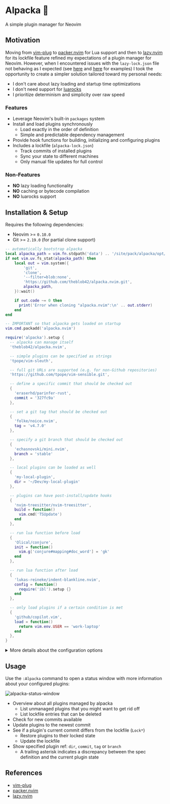 # Alpacka 🦙

A simple plugin manager for Neovim

## Motivation

Moving from [vim-plug](https://github.com/junegunn/vim-plug) to [packer.nvim](https://github.com/wbthomason/packer.nvim) for Lua support and then to [lazy.nvim](https://github.com/folke/lazy.nvim) for its lockfile feature refined my expectations of a plugin manager for Neovim. However, when I encountered issues with the `lazy-lock.json` file not behaving as I expected (see [here](https://github.com/folke/lazy.nvim/issues/1787) and [here](https://github.com/folke/lazy.nvim/issues/1740) for examples) I took the opportunity to create a simpler solution tailored toward my personal needs:

- I don't care about lazy loading and startup time optimizations
- I don't need support for [luarocks](https://luarocks.org/)
- I prioritize determinism and simplicity over raw speed

### Features

- Leverage Neovim's built-in `packages` system
- Install and load plugins synchronously
  - Load exactly in the order of definition
  - Simple and predictable dependency management
- Provide hook functions for building, initializing and configuring plugins
- Includes a lockfile (`alpacka-lock.json`)
  - Track commits of installed plugins
  - Sync your state to different machines
  - Only manual file updates for full control

### Non-Features

- **NO** lazy loading functionality
- **NO** caching or bytecode compilation
- **NO** luarocks support

## Installation & Setup

Requires the following dependencies:

- Neovim >= `0.10.0`
- Git >= `2.19.0` (for partial clone support)

```lua
-- automatically bootstrap alpacka
local alpacka_path = vim.fn.stdpath('data') .. '/site/pack/alpacka/opt/alpacka.nvim'
if not vim.uv.fs_stat(alpacka_path) then
    local out = vim.system({
        'git',
        'clone',
        '--filter=blob:none',
        'https://github.com/theblob42/alpacka.nvim.git',
        alpacka_path,
    }):wait()

    if out.code ~= 0 then
      print('Error when cloning "alpacka.nvim":\n' .. out.stderr)
    end
end

-- IMPORTANT so that alpacka gets loaded on startup
vim.cmd.packadd('alpacka.nvim')

require('alpacka').setup {
  -- alpacka can manage itself
  'theblob42/alpacka.nvim',

  -- simple plugins can be specified as strings
  'tpope/vim-sleuth',

  -- full git URLs are supported (e.g. for non-Github repositories)
  'https://github.com/tpope/vim-sensible.git',

  -- define a specific commit that should be checked out
  {
    'eraserhd/parinfer-rust',
    commit = '327fc9a'
  },

  -- set a git tag that should be checked out
  {
    'folke/noice.nvim',
    tag = 'v4.7.0'
  },

  -- specify a git branch that should be checked out
  {
    'echasnovski/mini.nvim',
    branch = 'stable'
  },

  -- local plugins can be loaded as well
  {
    'my-local-plugin',
    dir = '~/Dev/my-local-plugin'
  },

  -- plugins can have post-install/update hooks
  {
    'nvim-treesitter/nvim-treesitter',
    build = function()
      vim.cmd('TSUpdate')
    end
  },

  -- run lua function before load
  {
    'Olical/conjure',
    init = function()
      vim.g['conjure#mapping#doc_word'] = 'gk'
    end
  },

  -- run lua function after load
  {
    'lukas-reineke/indent-blankline.nvim',
    config = function()
      require('ibl').setup {}
    end
  },

  -- only load plugins if a certain condition is met
  {
    'github/copilot.vim',
    load = function()
      return vim.env.USER == 'work-laptop'
    end
  },
}
```

<details>

<summary>More details about the configuration options</summary>

### `dir`

Specify the directory for a local plugin

Local plugins should be managed by you and therefore come with the following "restrictions":

- Not added to the lock file
- The `build` function will be ignored
- The `branch` property will be ignored
- Updates have to be done manually

### `commit`, `tag` & `branch`

Define a specific reference that should be checked out for a plugin. While these are separate properties **only one** of them will be applied in cases where you provide more than one. The first item from the following table will be used (top to bottom) all others will be ignored:

| Property | Description                                 |
| ---      | ---                                         |
| `commit` | The specific GIT commit will be checked out |
| `tag`    | The specific GIT tag will be checked out    |
| `branch` | The specific GIT branch will be checked out |

**NOTE**: If a plugin is already installed simply specifying any of these properties will not update it automatically. Either update the plugin manually or reinstall it for the desired change to take place

### `build`

Function to trigger after a plugin has either been cloned or updated. Use this to download assets, build binaries etc.

- Called after a plugin has been loaded
  - **After** the `init` function
  - **Before** the `config` function
- Switches the current working directory temporarily to the plugin folder
- Receives the plugin name and spec as parameters
- Updating the plugin via `require('alpacka').update(...)` or the status window will trigger this function again
  - But only if the update actually changed something

```lua
  {
    'iamcco/markdown-preview.nvim',
    build = function()
      vim.sytem(
        { 'yarn', 'install' },
        { cwd = './app' }) -- build is switching to the plugin directory temporarily
    end
  }
```

### `init`

Function to setup anything **before** a plugin is being loaded. Use this to setup global variables or other prerequisites. Receives the plugin name and spec as parameters

### `config`

Function to setup any configuration **after** a plugin has been loaded. This is the place for setup instructions (usually by calling  a `setup` function), creating keybindings and so on. Receives the plugin name and spec as parameters

### `load`

Function that decides if a plugin should be loaded. Has to return a boolean value. Receives the plugin name and spec as parameters

If the function returns `true` the package will be loaded via `packadd`. This is the default if no `load` function is specified. Otherwise this step will be skipped. The installation of a plugin is not influenced by this property

> You could use this property to build your own "lazy loading" functionality  
> Just call `packadd` at any given occasion to load the plugin (autocommand, custom user command etc.)

</details>

## Usage

Use the `:Alpacka` command to open a status window with more information about your configured plugins:

![alpacka-status-window](https://github.com/user-attachments/assets/0949b7d8-7f3b-4413-84f6-53eb9f19ac74)

- Overview about all plugins managed by alpacka
  - List unmanaged plugins that you might want to get rid off
  - List lockfile entries that can be deleted
- Check for new commits available
- Update plugins to the newest commit
- See if a plugin's current commit differs from the lockfile (`Lock*`)
  - Restore plugins to their locked state
  - Update the lockfile
- Show specified plugin ref: `dir`, `commit`, `tag` or `branch`
  - A trailing asterisk indicates a discrepancy between the spec definition and the current plugin state

## References

- [vim-plug](https://github.com/junegunn/vim-plug)
- [packer.nvim](https://github.com/wbthomason/packer.nvim)
- [lazy.nvim](https://github.com/folke/lazy.nvim)
